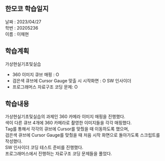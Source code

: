 한모코 학습일지
--
날짜 : 2023/04/27<br>
학번 : 20205236<br>
이름 : 이채현

학습계획
--
가상현실기초및실습
- 360 이미지 큐브 매핑 : O
- 검은색 큐브에 Cursor Gauge 맞출 시 시작화면 : O
SW 인사이더
- 프로그래머스 자료구조 코딩 문제: O

학습내용
--
가상현실기초및실습의 과제인 360 카메라 이미지 매핑을 진행했다.<br>
색이 다른 큐브 4개에 360 카메라로 촬영한 이미지들을 각각 매핑했다.<br>
Tag를 통해서 각각의 큐브에 Cursor를 맞췄을 때 이동하도록 했으며,<br>
검은색 큐브에 Cursor Gauge를 맞췄을 때 처음 시작 화면으로 돌아가도록 스크립트를 작성했다.<br>
SW 인사이더 코딩 테스트 준비를 진행했다.<br>
프로그래머스에서 진행하는 자료구조 코딩 문제들을 풀었다.
